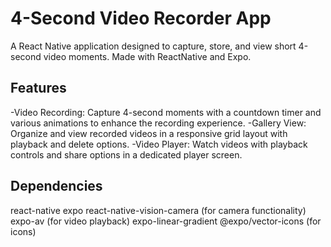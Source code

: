 # 4-Second Video Recorder App
A React Native application designed to capture, store, and view short 4-second video moments. Made with ReactNative and Expo.

## Features
-Video Recording: Capture 4-second moments with a countdown timer and various animations to enhance the recording experience.
-Gallery View: Organize and view recorded videos in a responsive grid layout with playback and delete options.
-Video Player: Watch videos with playback controls and share options in a dedicated player screen.

## Dependencies
react-native
expo
react-native-vision-camera (for camera functionality)
expo-av (for video playback)
expo-linear-gradient
@expo/vector-icons (for icons)

